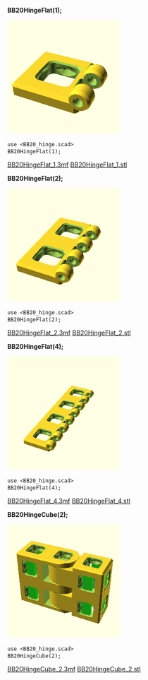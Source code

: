 
**BB20HingeFlat(1);**

![BB20HingeFlat_1.png](BB20HingeFlat_1.png)

    use <BB20_hinge.scad>
    BB20HingeFlat(1);

[BB20HingeFlat_1.3mf](BB20HingeFlat_1.3mf)
[BB20HingeFlat_1.stl](BB20HingeFlat_1.stl)



**BB20HingeFlat(2);**

![BB20HingeFlat_2.png](BB20HingeFlat_2.png)

    use <BB20_hinge.scad>
    BB20HingeFlat(2);

[BB20HingeFlat_2.3mf](BB20HingeFlat_2.3mf)
[BB20HingeFlat_2.stl](BB20HingeFlat_2.stl)



**BB20HingeFlat(4);**

![BB20HingeFlat_4.png](BB20HingeFlat_4.png)

    use <BB20_hinge.scad>
    BB20HingeFlat(4);

[BB20HingeFlat_4.3mf](BB20HingeFlat_4.3mf)
[BB20HingeFlat_4.stl](BB20HingeFlat_4.stl)



**BB20HingeCube(2);**

![BB20HingeCube_2.png](BB20HingeCube_2.png)

    use <BB20_hinge.scad>
    BB20HingeCube(2);

[BB20HingeCube_2.3mf](BB20HingeCube_2.3mf)
[BB20HingeCube_2.stl](BB20HingeCube_2.stl)



